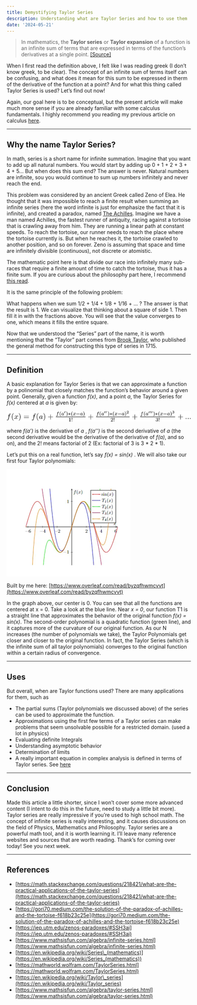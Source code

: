 ```yaml
---
title: Demystifying Taylor Series
description: Understanding what are Taylor Series and how to use them
date: '2024-05-21'
---
```

> In mathematics, the **Taylor series** or **Taylor expansion** of a function is an infinite sum of terms that are expressed in terms of the function’s derivatives at a single point. [\[Source\]](https://en.wikipedia.org/wiki/Taylor_series)

When I first read the definition above, I felt like I was reading greek (I don’t know greek, to be clear). The concept of an infinite sum of terms itself can be confusing, and what does it mean for this sum to be expressed in therm of the derivative of the function at a point? And for what this thing called Taylor Series is used? Let’s find out now!


Again, our goal here is to be conceptual, but the present article will make much more sense if you are already familiar with some calculus fundamentals. I highly recommend you reading my previous article on calculus [here]([https://medium.com/@lorenzowbattistela/from-derivatives-to-integrals-a-journey-through-the-fundamental-theorem-of-calculus-a67302832407](https://medium.com/@lorenzowbattistela/from-derivatives-to-integrals-a-journey-through-the-fundamental-theorem-of-calculus-a67302832407)).

---

## Why the name Taylor Series?


In math, series is a short name for infinite summation. Imagine that you want to add up all natural numbers. You would start by adding up 0 + 1 + 2 + 3 + 4 + 5… But when does this sum end? The answer is never. Natural numbers are infinite, sou you would continue to sum up numbers infinitely and never reach the end.

This problem was considered by an ancient Greek called Zeno of Elea. He thought that it was impossible to reach a finite result when summing an infinite series (here the word infinite is just for emphasize the fact that it is infinite), and created a paradox, named [The Achilles]([https://iep.utm.edu/zenos-paradoxes/#SSH3ai](https://iep.utm.edu/zenos-paradoxes/#SSH3ai)). Imagine we have a man named Achilles, the fastest runner of antiquity, racing against a tortoise that is crawling away from him. They are running a linear path at constant speeds. To reach the tortoise, our runner needs to reach the place where the tortoise currently is. But when he reaches it, the tortoise crawled to another position, and so on forever. Zeno is assuming that space and time are infinitely divisible (continuous), not discrete or atomistic.

The mathematic point here is that divide our race into infinitely many sub-races that require a finite amount of time to catch the tortoise, thus it has a finite sum. If you are curious about the philosophy part here, I recommend [this read]([https://gori70.medium.com/the-solution-of-the-paradox-of-achilles-and-the-tortoise-f618b23c25e](https://gori70.medium.com/the-solution-of-the-paradox-of-achilles-and-the-tortoise-f618b23c25e)).

It is the same principle of the following problem:

What happens when we sum 1/2 + 1/4 + 1/8 + 1/16 + … ? The answer is that the result is 1. We can visualize that thinking about a square of side 1. Then fill it in with the fractions above. You will see that the value converges to one, which means it fills the entire square.

Now that we understood the “Series” part of the name, it is worth mentioning that the “Taylor” part comes from [Brook Taylor]([https://en.wikipedia.org/wiki/Brook\_Taylor](https://en.wikipedia.org/wiki/Brook_Taylor)), who published the general method for constructing this type of series in 1715.

---

## Definition


A basic explanation for Taylor Series is that we can approximate a function by a polinomial that closely matches the function’s behavior around a given point. Generally, given a function _f(x)_, and a point _a_, the Taylor Series for _f(x)_ centered at _a_ is given by:

![taylor series formula](/images/taylor-series/1.webp)

where _f(a’)_ is the derivative of _a_ , _f(a’’)_ is the second derivative of _a_ (the second derivative would be the derivative of the derivative of _f(a)_, and so on), and the 2! means factorial of 2 (Ex: factorial of 3 is 3 * 2 * 1).

Let’s put this on a real function, let’s say _f(x) = sin(x)_ . We will also take our first four Taylor polynomials:

![taylor polynomials](/images/taylor-series/2.webp)

Built by me here: [https://www.overleaf.com/read/byzqfhwmcvvt](https://www.overleaf.com/read/byzqfhwmcvvt)

In the graph above, our center is 0. You can see that all the functions are centered at x = 0. Take a look at the blue line. Near _x = 0_, our function T1 is a straight line that approximates the behavior of the original function _f(x) = sin(x)_. The second-order polynomial is a quadratic function (green line), and it captures more of the curvature of our original function. As our N increases (the number of polynomials we take), the Taylor Polynomials get closer and closer to the original function. In fact, the Taylor Series (which is the infinite sum of all taylor polynomials) converges to the original function within a certain radius of convergence.

---

## Uses

But overall, when are Taylor functions used? There are many applications for them, such as

*   The partial sums (Taylor polynomials we discussed above) of the series can be used to approximate the function.
*   Approximations using the first few terms of a Taylor series can make problems that seem unsolvable possible for a restricted domain. (used a lot in physics)
*   Evaluating definite Integrals
*   Understanding asymptotic behavior
*   Determination of limits
*   A really important equation in complex analysis is defined in terms of Taylor series. See [here]([https://math.stackexchange.com/questions/218421/what-are-the-practical-applications-of-the-taylor-series](https://math.stackexchange.com/questions/218421/what-are-the-practical-applications-of-the-taylor-series))

---

## Conclusion

Made this article a little shorter, since I won’t cover some more advanced content (I intent to do this in the future, need to study a little bit more). Taylor series are really impressive if you’re used to high school math. The concept of infinite series is really interesting, and it causes discussions on the field of Physics, Mathematics and Philosophy. Taylor series are a powerful math tool, and it is worth learning it. I’ll leave many reference websites and sources that are worth reading. Thank’s for coming over today! See you next week.

---

## References

*   [https://math.stackexchange.com/questions/218421/what-are-the-practical-applications-of-the-taylor-series](https://math.stackexchange.com/questions/218421/what-are-the-practical-applications-of-the-taylor-series)
*   [https://gori70.medium.com/the-solution-of-the-paradox-of-achilles-and-the-tortoise-f618b23c25e](https://gori70.medium.com/the-solution-of-the-paradox-of-achilles-and-the-tortoise-f618b23c25e)
*   [https://iep.utm.edu/zenos-paradoxes/#SSH3ai](https://iep.utm.edu/zenos-paradoxes/#SSH3ai)
*   [https://www.mathsisfun.com/algebra/infinite-series.html](https://www.mathsisfun.com/algebra/infinite-series.html)
*   [https://en.wikipedia.org/wiki/Series\_(mathematics)](https://en.wikipedia.org/wiki/Series_(mathematics))
*   [https://mathworld.wolfram.com/TaylorSeries.html](https://mathworld.wolfram.com/TaylorSeries.html)
*   [https://en.wikipedia.org/wiki/Taylor\_series](https://en.wikipedia.org/wiki/Taylor_series)
*   [https://www.mathsisfun.com/algebra/taylor-series.html](https://www.mathsisfun.com/algebra/taylor-series.html)
